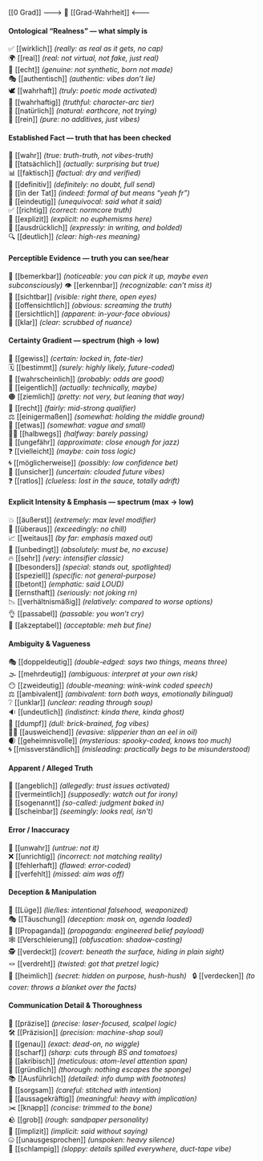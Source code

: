 [[0 Grad]]
---> 🧩 [[Grad-Wahrheit]] <---
#### Ontological “Realness” — what simply is  
✅ [[wirklich]] *(really: as real as it gets, no cap)*  
🌍 [[real]] *(real: not virtual, not fake, just real)*  
🧬 [[echt]] *(genuine: not synthetic, born not made)*  
🎭 [[authentisch]] *(authentic: vibes don’t lie)*  
🕊️ [[wahrhaft]] *(truly: poetic mode activated)*  
📖 [[wahrhaftig]] *(truthful: character-arc tier)*  
🌱 [[natürlich]] *(natural: earthcore, not trying)*  
🧪 [[rein]] *(pure: no additives, just vibes)*  

#### Established Fact — truth that has been checked  
🔎 [[wahr]] *(true: truth-truth, not vibes-truth)*  
📌 [[tatsächlich]] *(actually: surprising but true)*  
📊 [[faktisch]] *(factual: dry and verified)*  
📜 [[definitiv]] *(definitely: no doubt, full send)*  
🙋 [[in der Tat]] *(indeed: formal af but means “yeah fr”)*  
🔨 [[eindeutig]] *(unequivocal: said what it said)*  
✅ [[richtig]] *(correct: normcore truth)*  
📣 [[explizit]] *(explicit: no euphemisms here)*  
📝 [[ausdrücklich]] *(expressly: in writing, and bolded)*  
🔍 [[deutlich]] *(clear: high-res meaning)*  

#### Perceptible Evidence — truth you can see/hear  
🔔 [[bemerkbar]] *(noticeable: you can pick it up, maybe even subconsciously)*
👁️ [[erkennbar]] *(recognizable: can’t miss it)*  
🔭 [[sichtbar]] *(visible: right there, open eyes)*  
📢 [[offensichtlich]] *(obvious: screaming the truth)*  
🚨 [[ersichtlich]] *(apparent: in-your-face obvious)*  
🧼 [[klar]] *(clear: scrubbed of nuance)*  

#### Certainty Gradient — spectrum (high → low)  
🎯 [[gewiss]] *(certain: locked in, fate-tier)*  
🗓️ [[bestimmt]] *(surely: highly likely, future-coded)*  
🤔 [[wahrscheinlich]] *(probably: odds are good)*  
🤷 [[eigentlich]] *(actually: technically, maybe)*  
🟠 [[ziemlich]] *(pretty: not very, but leaning that way)*  
🤏 [[recht]] *(fairly: mid-strong qualifier)*  
⚖️ [[einigermaßen]] *(somewhat: holding the middle ground)*  
🪫 [[etwas]] *(somewhat: vague and small)*  
🚶‍♂️ [[halbwegs]] *(halfway: barely passing)*  
📏 [[ungefähr]] *(approximate: close enough for jazz)*  
❓ [[vielleicht]] *(maybe: coin toss logic)*  
🌀 [[möglicherweise]] *(possibly: low confidence bet)*  
🔮 [[unsicher]] *(uncertain: clouded future vibes)*  
❓ [[ratlos]] *(clueless: lost in the sauce, totally adrift)*  

#### Explicit Intensity & Emphasis — spectrum (max → low)  
💥 [[äußerst]] *(extremely: max level modifier)*  
🚨 [[überaus]] *(exceedingly: no chill)*  
📈 [[weitaus]] *(by far: emphasis maxed out)*  
🎯 [[unbedingt]] *(absolutely: must be, no excuse)*  
🔥 [[sehr]] *(very: intensifier classic)*  
🌟 [[besonders]] *(special: stands out, spotlighted)*  
🎯 [[speziell]] *(specific: not general-purpose)*  
📢 [[betont]] *(emphatic: said LOUD)*  
🧠 [[ernsthaft]] *(seriously: not joking rn)*  
📉 [[verhältnismäßig]] *(relatively: compared to worse options)*  
👌 [[passabel]] *(passable: you won’t cry)*  
🤷 [[akzeptabel]] *(acceptable: meh but fine)*  

#### Ambiguity & Vagueness  
🎭 [[doppeldeutig]] *(double-edged: says two things, means three)*  
🌫️ [[mehrdeutig]] *(ambiguous: interpret at your own risk)*  
😶 [[zweideutig]] *(double-meaning: wink-wink coded speech)*  
⚖️ [[ambivalent]] *(ambivalent: torn both ways, emotionally bilingual)*  
❔ [[unklar]] *(unclear: reading through soup)*  
🔉 [[undeutlich]] *(indistinct: kinda there, kinda ghost)*  
🧱 [[dumpf]] *(dull: brick-brained, fog vibes)*  
🏃‍♂️ [[ausweichend]] *(evasive: slipperier than an eel in oil)*  
🌒 [[geheimnisvolle]] *(mysterious: spooky-coded, knows too much)*  
🌀 [[missverständlich]] *(misleading: practically begs to be misunderstood)*  

#### Apparent / Alleged Truth  
🧂 [[angeblich]] *(allegedly: trust issues activated)*  
🧠 [[vermeintlich]] *(supposedly: watch out for irony)*  
🐍 [[sogenannt]] *(so-called: judgment baked in)*  
👻 [[scheinbar]] *(seemingly: looks real, isn't)*  

#### Error / Inaccuracy  
🚫 [[unwahr]] *(untrue: not it)*  
❌ [[unrichtig]] *(incorrect: not matching reality)*  
🐛 [[fehlerhaft]] *(flawed: error-coded)*  
🎯 [[verfehlt]] *(missed: aim was off)*  

#### Deception & Manipulation  
🚫 [[Lüge]] *(lie/lies: intentional falsehood, weaponized)*  
🎭 [[Täuschung]] *(deception: mask on, agenda loaded)*  
📣 [[Propaganda]] *(propaganda: engineered belief payload)*  
🕸️ [[Verschleierung]] *(obfuscation: shadow-casting)*  
🕵️ [[verdeckt]] *(covert: beneath the surface, hiding in plain sight)*  
🪢 [[verdreht]] *(twisted: got that pretzel logic)*  
🤫 [[heimlich]] *(secret: hidden on purpose, hush-hush)*  
🔒 [[verdecken]] *(to cover: throws a blanket over the facts)*

#### Communication Detail & Thoroughness  
🎯 [[präzise]] *(precise: laser-focused, scalpel logic)*  
🛠️ [[Präzision]] *(precision: machine-shop soul)*  
🎯 [[genau]] *(exact: dead-on, no wiggle)*  
🔪 [[scharf]] *(sharp: cuts through BS and tomatoes)*  
🧬 [[akribisch]] *(meticulous: atom-level attention span)*  
🧽 [[gründlich]] *(thorough: nothing escapes the sponge)*  
📚 [[Ausführlich]] *(detailed: info dump with footnotes)*  
🧵 [[sorgsam]] *(careful: stitched with intention)*  
💬 [[aussagekräftig]] *(meaningful: heavy with implication)*  
✂️ [[knapp]] *(concise: trimmed to the bone)*  
🪨 [[grob]] *(rough: sandpaper personality)*  
💭 [[implizit]] *(implicit: said without saying)*  
🤐 [[unausgesprochen]] *(unspoken: heavy silence)*  
🧹 [[schlampig]] *(sloppy: details spilled everywhere, duct-tape vibe)*